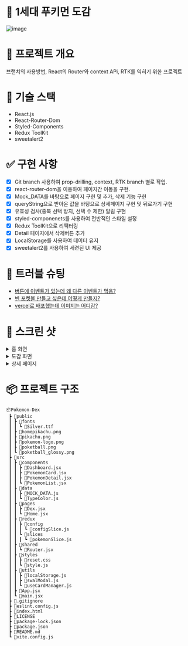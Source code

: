 # 🎉 1세대 푸키먼 도감

![image](https://github.com/user-attachments/assets/7b3976e7-ba27-436e-a97f-3c5764648e77)

# 🔖 프로젝트 개요

브랜치의 사용방법, React의 Router와 context APi, RTK를 익히기 위한 프로젝트

# 🔨 기술 스택

- React.js
- React-Router-Dom
- Styled-Components
- Redux ToolKit
- sweetalert2

# ✅ 구현 사항

- [x] Git branch 사용하여 prop-drilling, context, RTK branch 별로 작업.
- [x] react-router-dom을 이용하여 페이지간 이동을 구현.
- [x] Mock_DATA를 바탕으로 페이지 구현 및 추가, 삭제 기능 구현
- [x] queryString으로 받아온 값을 바탕으로 상세페이지 구현 및 뒤로가기 구현
- [x] 유효성 검사(중복 선택 방지, 선택 수 제한) 알림 구현
- [x] styled-componenets를 사용하여 전반적인 스타일 설정
- [x] Redux ToolKit으로 리팩터링
- [x] Detail 페이지에서 삭제버튼 추가
- [x] LocalStorage를 사용하여 데이터 유지
- [x] sweetalert2를 사용하여 세련된 UI 제공

# 🚨 트러블 슈팅

- [버튼에 이벤트가 있는데 왜 다른 이벤트가 먹음?](https://velog.io/@wltn7star/TIL20.-%EB%B2%84%ED%8A%BC%EC%97%90-%EC%9D%B4%EB%B2%A4%ED%8A%B8%EA%B0%80-%EC%9E%88%EB%8A%94%EB%8D%B0-%EC%99%9C-%EB%8B%A4%EB%A5%B8-%EC%9D%B4%EB%B2%A4%ED%8A%B8%EA%B0%80-%EB%A8%B9%EC%9D%8C)
- [빈 포켓볼 만들고 싶은데 어떻게 만들지?](https://velog.io/@wltn7star/TIL21.-%EB%B9%88-%ED%8F%AC%EC%BC%93%EB%B3%BC-%EB%A7%8C%EB%93%A4%EA%B3%A0-%EC%8B%B6%EC%9D%80%EB%8D%B0-%EC%96%B4%EB%96%BB%EA%B2%8C-%EB%A7%8C%EB%93%A4%EC%A7%80)
- [vercel로 배포했는데 이미지는 어디감?](https://velog.io/@wltn7star/TIL22.-vercel%EB%A1%9C-%EB%B0%B0%ED%8F%AC%ED%96%88%EB%8A%94%EB%8D%B0-%EC%9D%B4%EB%AF%B8%EC%A7%80%EB%8A%94-%EC%96%B4%EB%94%94%EA%B0%90)

# 📸 스크린 샷

<details>
  <summary>홈 화면</summary>

![image](https://github.com/user-attachments/assets/7b3976e7-ba27-436e-a97f-3c5764648e77)

</details>
<details>
  <summary>도감 화면</summary>

![image](https://github.com/user-attachments/assets/0d7b9271-08a6-4b4d-88d4-1e240a7e6684)


</details>
<details>
  <summary>상세 페이지</summary>

![image](https://github.com/user-attachments/assets/2b26992e-7c49-4c49-94cc-b54518c9be29)


</details>

# 📦 프로젝트 구조

```
📦Pokemon-Dex
 ┣ 📂public
 ┃ ┣ 📂fonts
 ┃ ┃ ┗ 📜Silver.ttf
 ┃ ┣ 📜homepikachu.png
 ┃ ┣ 📜pikachu.png
 ┃ ┣ 📜pokemon-logo.png
 ┃ ┣ 📜poketball.png
 ┃ ┗ 📜poketball_glossy.png
 ┣ 📂src
 ┃ ┣ 📂components
 ┃ ┃ ┣ 📜Dashboard.jsx
 ┃ ┃ ┣ 📜PokemonCard.jsx
 ┃ ┃ ┣ 📜PokemonDetail.jsx
 ┃ ┃ ┗ 📜PokemonList.jsx
 ┃ ┣ 📂data
 ┃ ┃ ┣ 📜MOCK_DATA.js
 ┃ ┃ ┗ 📜TypeColor.js
 ┃ ┣ 📂pages
 ┃ ┃ ┣ 📜Dex.jsx
 ┃ ┃ ┗ 📜Home.jsx
 ┃ ┣ 📂redux
 ┃ ┃ ┣ 📂config
 ┃ ┃ ┃ ┗ 📜configSlice.js
 ┃ ┃ ┗ 📂slices
 ┃ ┃ ┃ ┗ 📜pokemonSlice.js
 ┃ ┣ 📂shared
 ┃ ┃ ┗ 📜Router.jsx
 ┃ ┣ 📂styles
 ┃ ┃ ┣ 📜reset.css
 ┃ ┃ ┗ 📜style.js
 ┃ ┣ 📂utils
 ┃ ┃ ┣ 📜localStorage.js
 ┃ ┃ ┣ 📜swalModal.js
 ┃ ┃ ┗ 📜useCardManager.js
 ┃ ┣ 📜App.jsx
 ┃ ┗ 📜main.jsx
 ┣ 📜.gitignore
 ┣ 📜eslint.config.js
 ┣ 📜index.html
 ┣ 📜LICENSE
 ┣ 📜package-lock.json
 ┣ 📜package.json
 ┣ 📜README.md
 ┗ 📜vite.config.js
```
